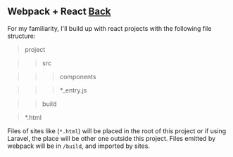 ## Webpack + React [Back](./../webpack.md)

For my familiarity, I'll build up with react projects with the following file structure:

> project

>> src

>>> components

>>> *_entry.js

>> build

> *.html

Files of sites like (`*.html`) will be placed in the root of this project or if using Laravel, the place will be other one outside this project. Files emitted by webpack will be in `/build`, and imported by sites.
